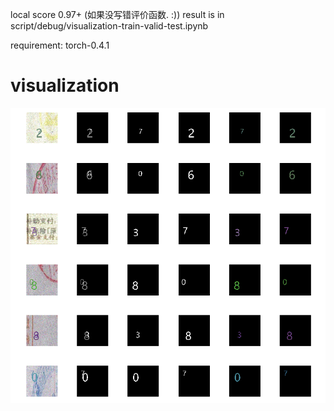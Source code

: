 local score 0.97+ (如果没写错评价函数. :))
result is in script/debug/visualization-train-valid-test.ipynb

requirement:
  torch-0.4.1
  
# visualization
![avatar](./visualization.png)
